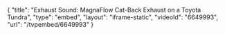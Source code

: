 {
    "title": "Exhaust Sound: MagnaFlow Cat-Back Exhaust on a Toyota Tundra",
    "type": "embed",
    "layout": "iframe-static",
    "videoId": "6649993",
    "url": "\/tvpembed\/6649993"
}